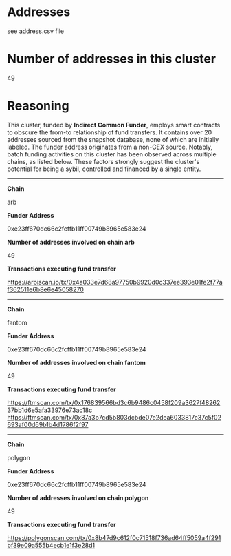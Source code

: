 # Addresses

see address.csv file

# Number of addresses in this cluster

49

# Reasoning

This cluster, funded by **Indirect Common Funder**, employs smart contracts to obscure the from-to relationship of fund transfers. It contains over 20 addresses sourced from the snapshot database, none of which are initially labeled. The funder address originates from a non-CEX source. Notably, batch funding activities on this cluster has been observed across multiple chains, as listed below. These factors strongly suggest the cluster's potential for being a sybil, controlled and financed by a single entity.


---

**Chain**

arb

**Funder Address**

0xe23ff670dc66c2fcffb11ff00749b8965e583e24

**Number of addresses involved on chain arb**

49

**Transactions executing fund transfer**

https://arbiscan.io/tx/0x4a033e7d68a97750b9920d0c337ee393e01fe2f77af362511e6b8e6e45058270


---

**Chain**

fantom

**Funder Address**

0xe23ff670dc66c2fcffb11ff00749b8965e583e24

**Number of addresses involved on chain fantom**

49

**Transactions executing fund transfer**

https://ftmscan.com/tx/0x176839566bd3c6b9486c0458f209a3627f4826237bb1d6e5afa33976e73ac18c
https://ftmscan.com/tx/0x87a3b7cd5b803dcbde07e2dea6033817c37c5f02693af00d69b1b4d1786f2f97


---

**Chain**

polygon

**Funder Address**

0xe23ff670dc66c2fcffb11ff00749b8965e583e24

**Number of addresses involved on chain polygon**

49

**Transactions executing fund transfer**

https://polygonscan.com/tx/0x8b47d9c612f0c71518f736ad64ff5059a4f291bf39e09a555b4ecb1e1f3e28d1

